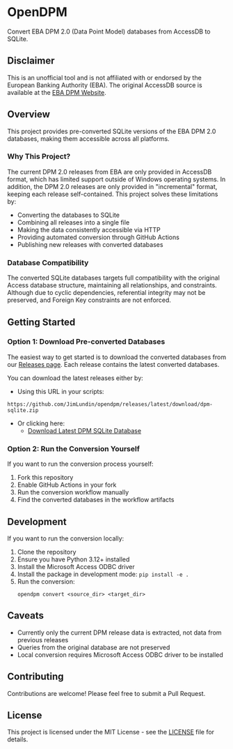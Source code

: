 # OpenDPM

Convert EBA DPM 2.0 (Data Point Model) databases from AccessDB to SQLite.

## Disclaimer

This is an unofficial tool and is not affiliated with or endorsed by the European Banking Authority (EBA). The original AccessDB source is available at the [EBA DPM Website](https://www.eba.europa.eu/risk-and-data-analysis/reporting-frameworks/dpm-data-dictionary).

## Overview

This project provides pre-converted SQLite versions of the EBA DPM 2.0 databases, making them accessible across all platforms.

### Why This Project?

The current DPM 2.0 releases from EBA are only provided in AccessDB format, which has limited support outside of Windows operating systems. In addition, the DPM 2.0 releases are only provided in "incremental" format, keeping each release self-contained. This project solves these limitations by:
- Converting the databases to SQLite
- Combining all releases into a single file
- Making the data consistently accessible via HTTP
- Providing automated conversion through GitHub Actions
- Publishing new releases with converted databases

### Database Compatibility

The converted SQLite databases targets full compatibility with the original Access database structure, maintaining all relationships, and constraints. Although due to cyclic dependencies, referential integrity may not be preserved, and Foreign Key constraints are not enforced.

## Getting Started

### Option 1: Download Pre-converted Databases

The easiest way to get started is to download the converted databases from our [Releases page](https://github.com/JimLundin/opendpm/releases). Each release contains the latest converted databases.

You can download the latest releases either by:
- Using this URL in your scripts:
```
https://github.com/JimLundin/opendpm/releases/latest/download/dpm-sqlite.zip
```
- Or clicking here: 
  - [Download Latest DPM SQLite Database](https://github.com/JimLundin/opendpm/releases/latest/download/dpm-sqlite.zip)

### Option 2: Run the Conversion Yourself

If you want to run the conversion process yourself:

1. Fork this repository
2. Enable GitHub Actions in your fork
3. Run the conversion workflow manually
4. Find the converted databases in the workflow artifacts

## Development

If you want to run the conversion locally:

1. Clone the repository
2. Ensure you have Python 3.12+ installed
3. Install the Microsoft Access ODBC driver
4. Install the package in development mode: `pip install -e .`
5. Run the conversion:
   ```
   opendpm convert <source_dir> <target_dir>
   ```

## Caveats

- Currently only the current DPM release data is extracted, not data from previous releases
- Queries from the original database are not preserved
- Local conversion requires Microsoft Access ODBC driver to be installed

## Contributing

Contributions are welcome! Please feel free to submit a Pull Request.

## License

This project is licensed under the MIT License - see the [LICENSE](LICENSE) file for details.
